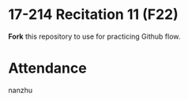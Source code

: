 # 17-214 Recitation 11 (F22)
**Fork** this repository to use for practicing Github flow.

# Attendance
nanzhu